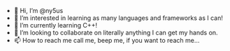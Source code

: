 - 👋 Hi, I’m @ny5us
- 👀 I’m interested in learning as many languages and frameworks as I can!
- 🌱 I’m currently learning C++!
- 💞️ I’m looking to collaborate on literally anything I can get my hands on. 
- 📫 How to reach me call me, beep me, if you want to reach me...

<!---
ny5us/ny5us is a ✨ special ✨ repository because its `README.md` (this file) appears on your GitHub profile.
You can click the Preview link to take a look at your changes.
--->
